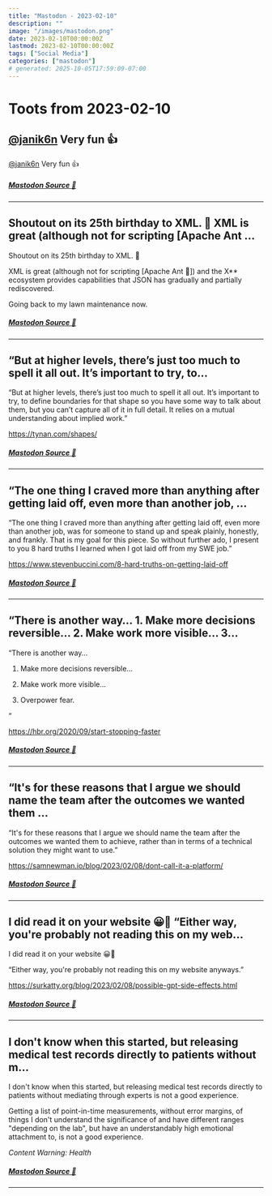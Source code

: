 ```yaml
---
title: "Mastodon - 2023-02-10"
description: ""
image: "/images/mastodon.png"
date: 2023-02-10T00:00:00Z
lastmod: 2023-02-10T00:00:00Z
tags: ["Social Media"]
categories: ["mastodon"]
# generated: 2025-10-05T17:59:09-07:00
---
```


# Toots from 2023-02-10

## [@janik6n](https://mstdn.social/@janik6n) Very fun 👍

[@janik6n](https://mstdn.social/@janik6n) Very fun 👍

##### [Mastodon Source 🐘](https://hachyderm.io/@mweagle/109842451466019632)

---

## Shoutout on its 25th birthday to XML. 🎂  XML is great (although not for scripting [Apache Ant ...

Shoutout on its 25th birthday to XML. 🎂

XML is great (although not for scripting [Apache Ant 👀]) and the X** ecosystem provides capabilities that JSON has gradually and partially rediscovered.

Going back to my lawn maintenance now.

##### [Mastodon Source 🐘](https://hachyderm.io/@mweagle/109842308091985219)

---

## “But at higher levels, there’s just too much to spell it all out. It’s important to try, to...

“But at higher levels, there’s just too much to spell it all out. It’s important to try, to define boundaries for that shape so you have some way to talk about them, but you can’t capture all of it in full detail. It relies on a mutual understanding about implied work.”

<https://tynan.com/shapes/>

##### [Mastodon Source 🐘](https://hachyderm.io/@mweagle/109841176243483832)

---

## “The one thing I craved more than anything after getting laid off, even more than another job, ...

“The one thing I craved more than anything after getting laid off, even more than another job, was for someone to stand up and speak plainly, honestly, and frankly. That is my goal for this piece. So without further ado, I present to you 8 hard truths I learned when I got laid off from my SWE job.”

<https://www.stevenbuccini.com/8-hard-truths-on-getting-laid-off>

##### [Mastodon Source 🐘](https://hachyderm.io/@mweagle/109838619321218095)

---

## “There is another way…  1. Make more decisions reversible…  2. Make work more visible…  3...

“There is another way…

1. Make more decisions reversible…

2. Make work more visible…

3. Overpower fear.

“

<https://hbr.org/2020/09/start-stopping-faster>

##### [Mastodon Source 🐘](https://hachyderm.io/@mweagle/109838549587084271)

---

## “It's for these reasons that I argue we should name the team after the outcomes we wanted them ...

“It's for these reasons that I argue we should name the team after the outcomes we wanted them to achieve, rather than in terms of a technical solution they might want to use.”

<https://samnewman.io/blog/2023/02/08/dont-call-it-a-platform/>

##### [Mastodon Source 🐘](https://hachyderm.io/@mweagle/109838218095640687)

---

## I did read it on your website 😀👊  “Either way, you're probably not reading this on my web...

I did read it on your website 😀👊

“Either way, you're probably not reading this on my website anyways.”

<https://surkatty.org/blog/2023/02/08/possible-gpt-side-effects.html>

##### [Mastodon Source 🐘](https://hachyderm.io/@mweagle/109838167792704729)

---

## I don't know when this started, but releasing medical test records directly to patients without m...

I don't know when this started, but releasing medical test records directly to patients without mediating through experts is not a good experience.

Getting a list of point-in-time measurements, without error margins, of things I don't understand the significance of and have different ranges "depending on the lab", but have an understandably high emotional attachment to, is not a good experience.

*Content Warning: Health*

##### [Mastodon Source 🐘](https://hachyderm.io/@mweagle/109838020702945616)

---

